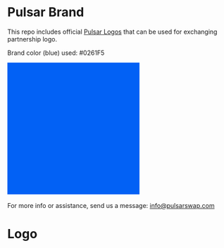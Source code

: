 # Pulsar Brand

This repo includes official [Pulsar Logos](https://github.com/PulsarSwap/Logo/tree/main/pulsar) that can be used for exchanging partnership logo.

Brand color (blue) used: #0261F5

![#0261F5](https://github.com/PulsarSwap/Logo/blob/main/public/brand_color.png)

For more info or assistance, send us a message:
[info@pulsarswap.com](mailto:info@pulsarswap.com)
# Logo
